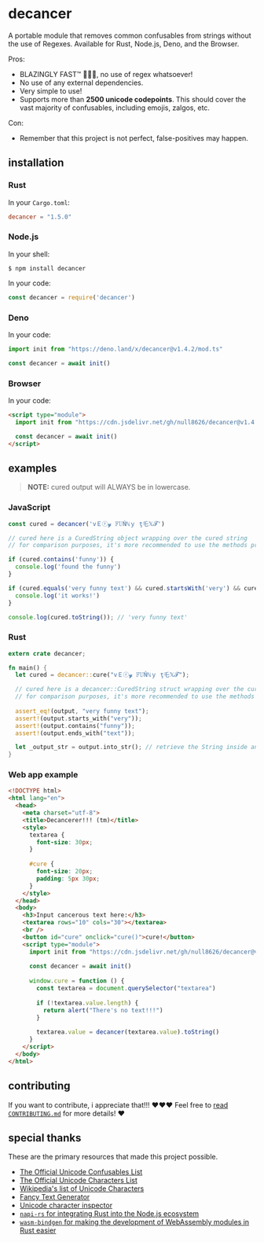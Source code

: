 # decancer

A portable module that removes common confusables from strings without the use of Regexes. Available for Rust, Node.js, Deno, and the Browser.

Pros:

- BLAZINGLY FAST™ 🚀🚀🚀, no use of regex whatsoever!
- No use of any external dependencies.
- Very simple to use!
- Supports more than **2500 unicode codepoints**. This should cover the vast majority of confusables, including emojis, zalgos, etc.

Con:

- Remember that this project is not perfect, false-positives may happen.

## installation

### Rust

In your `Cargo.toml`:

```toml
decancer = "1.5.0"
```

### Node.js

In your shell:

```console
$ npm install decancer
```

In your code:

```js
const decancer = require('decancer')
```

### Deno

In your code:

```ts
import init from "https://deno.land/x/decancer@v1.4.2/mod.ts"

const decancer = await init()
```

### Browser

In your code:

```html
<script type="module">
  import init from "https://cdn.jsdelivr.net/gh/null8626/decancer@v1.4.2/decancer.min.js"

  const decancer = await init()
</script>
```

## examples

> **NOTE:** cured output will ALWAYS be in lowercase.

### JavaScript

```js
const cured = decancer('vＥⓡ𝔂 𝔽𝕌Ňℕｙ ţ乇𝕏𝓣')

// cured here is a CuredString object wrapping over the cured string
// for comparison purposes, it's more recommended to use the methods provided by the CuredString class.

if (cured.contains('funny')) {
  console.log('found the funny')
}

if (cured.equals('very funny text') && cured.startsWith('very') && cured.endsWith('text')) {
  console.log('it works!')
}

console.log(cured.toString()); // 'very funny text'
```

### Rust

```rust
extern crate decancer;

fn main() {
  let cured = decancer::cure("vＥⓡ𝔂 𝔽𝕌Ňℕｙ ţ乇𝕏𝓣");

  // cured here is a decancer::CuredString struct wrapping over the cured string
  // for comparison purposes, it's more recommended to use the methods provided by the decancer::CuredString struct.
  
  assert_eq!(output, "very funny text");
  assert!(output.starts_with("very"));
  assert!(output.contains("funny"));
  assert!(output.ends_with("text"));

  let _output_str = output.into_str(); // retrieve the String inside and consume the struct.
}
```

### Web app example

```html
<!DOCTYPE html>
<html lang="en">
  <head>
    <meta charset="utf-8">
    <title>Decancerer!!! (tm)</title>
    <style>
      textarea {
        font-size: 30px;
      }
      
      #cure {
        font-size: 20px;
        padding: 5px 30px;
      }
    </style>
  </head>
  <body>
    <h3>Input cancerous text here:</h3>
    <textarea rows="10" cols="30"></textarea>
    <br />
    <button id="cure" onclick="cure()">cure!</button>
    <script type="module">
      import init from "https://cdn.jsdelivr.net/gh/null8626/decancer@v1.4.2/decancer.min.js"
      
      const decancer = await init()
      
      window.cure = function () {
        const textarea = document.querySelector("textarea")
        
        if (!textarea.value.length) {
          return alert("There's no text!!!")
        }
        
        textarea.value = decancer(textarea.value).toString()
      }
    </script>
  </body>
</html>
```

## contributing

If you want to contribute, i appreciate that!!! ❤️❤️❤️
Feel free to [read `CONTRIBUTING.md`](https://github.com/null8626/decancer/blob/main/CONTRIBUTING.md) for more details! ❤️

## special thanks

These are the primary resources that made this project possible.

- [The Official Unicode Confusables List](https://util.unicode.org/UnicodeJsps/confusables.jsp)
- [The Official Unicode Characters List](https://unicode.org/Public/UNIDATA/UnicodeData.txt)
- [Wikipedia's list of Unicode Characters](https://en.wikipedia.org/wiki/List_of_Unicode_characters)
- [Fancy Text Generator](https://lingojam.com/FancyTextGenerator)
- [Unicode character inspector](https://apps.timwhitlock.info/unicode/inspect)
- [`napi-rs` for integrating Rust into the Node.js ecosystem](https://napi.rs/)
- [`wasm-bindgen` for making the development of WebAssembly modules in Rust easier](https://github.com/rustwasm/wasm-bindgen)
